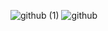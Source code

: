 ![github (1)](https://user-images.githubusercontent.com/36008397/102542455-94bfd400-4090-11eb-8eda-a7d95d2ee70d.gif)
![github](https://user-images.githubusercontent.com/36008397/102542457-96899780-4090-11eb-8f77-9585aee7879b.gif)
